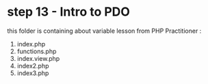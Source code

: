 # step 13 - Intro to PDO
this folder is containing about variable lesson from PHP Practitioner :

1. index.php
2. functions.php
3. index.view.php
4. index2.php
5. index3.php